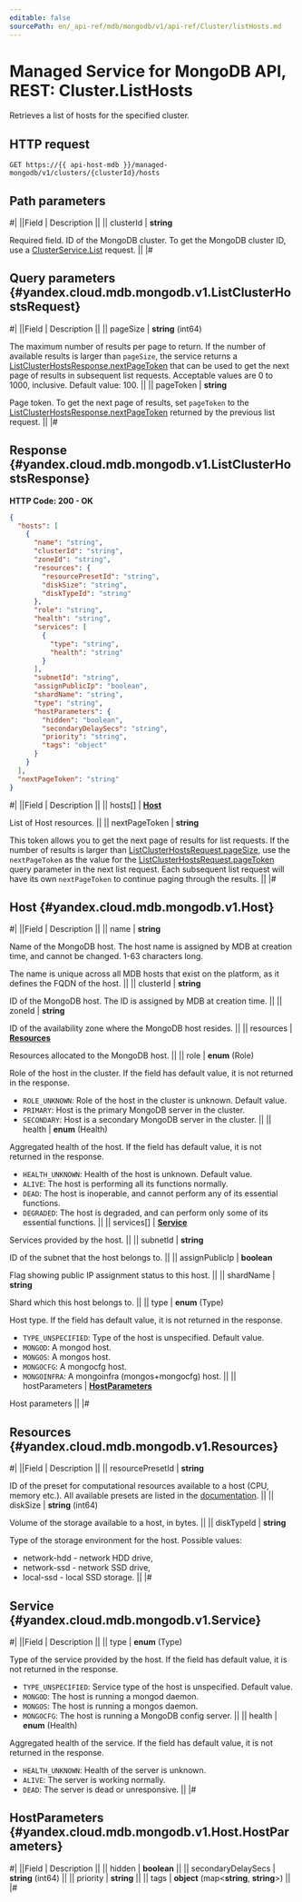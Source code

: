 ```yaml
---
editable: false
sourcePath: en/_api-ref/mdb/mongodb/v1/api-ref/Cluster/listHosts.md
---
```


# Managed Service for MongoDB API, REST: Cluster.ListHosts

Retrieves a list of hosts for the specified cluster.

## HTTP request

```
GET https://{{ api-host-mdb }}/managed-mongodb/v1/clusters/{clusterId}/hosts
```

## Path parameters

#|
||Field | Description ||
|| clusterId | **string**

Required field. ID of the MongoDB cluster.
To get the MongoDB cluster ID, use a [ClusterService.List](/docs/managed-mongodb/api-ref/Cluster/list#List) request. ||
|#

## Query parameters {#yandex.cloud.mdb.mongodb.v1.ListClusterHostsRequest}

#|
||Field | Description ||
|| pageSize | **string** (int64)

The maximum number of results per page to return. If the number of available
results is larger than `pageSize`, the service returns a [ListClusterHostsResponse.nextPageToken](#yandex.cloud.mdb.mongodb.v1.ListClusterHostsResponse)
that can be used to get the next page of results in subsequent list requests.
Acceptable values are 0 to 1000, inclusive. Default value: 100. ||
|| pageToken | **string**

Page token. To get the next page of results, set `pageToken` to the
[ListClusterHostsResponse.nextPageToken](#yandex.cloud.mdb.mongodb.v1.ListClusterHostsResponse) returned by the previous list request. ||
|#

## Response {#yandex.cloud.mdb.mongodb.v1.ListClusterHostsResponse}

**HTTP Code: 200 - OK**

```json
{
  "hosts": [
    {
      "name": "string",
      "clusterId": "string",
      "zoneId": "string",
      "resources": {
        "resourcePresetId": "string",
        "diskSize": "string",
        "diskTypeId": "string"
      },
      "role": "string",
      "health": "string",
      "services": [
        {
          "type": "string",
          "health": "string"
        }
      ],
      "subnetId": "string",
      "assignPublicIp": "boolean",
      "shardName": "string",
      "type": "string",
      "hostParameters": {
        "hidden": "boolean",
        "secondaryDelaySecs": "string",
        "priority": "string",
        "tags": "object"
      }
    }
  ],
  "nextPageToken": "string"
}
```

#|
||Field | Description ||
|| hosts[] | **[Host](#yandex.cloud.mdb.mongodb.v1.Host)**

List of Host resources. ||
|| nextPageToken | **string**

This token allows you to get the next page of results for list requests. If the number of results
is larger than [ListClusterHostsRequest.pageSize](#yandex.cloud.mdb.mongodb.v1.ListClusterHostsRequest), use the `nextPageToken` as the value
for the [ListClusterHostsRequest.pageToken](#yandex.cloud.mdb.mongodb.v1.ListClusterHostsRequest) query parameter in the next list request.
Each subsequent list request will have its own `nextPageToken` to continue paging through the results. ||
|#

## Host {#yandex.cloud.mdb.mongodb.v1.Host}

#|
||Field | Description ||
|| name | **string**

Name of the MongoDB host. The host name is assigned by MDB at creation time, and cannot be changed.
1-63 characters long.

The name is unique across all MDB hosts that exist on the platform, as it defines the FQDN of the host. ||
|| clusterId | **string**

ID of the MongoDB host. The ID is assigned by MDB at creation time. ||
|| zoneId | **string**

ID of the availability zone where the MongoDB host resides. ||
|| resources | **[Resources](#yandex.cloud.mdb.mongodb.v1.Resources)**

Resources allocated to the MongoDB host. ||
|| role | **enum** (Role)

Role of the host in the cluster. If the field has default value, it is not returned in the response.

- `ROLE_UNKNOWN`: Role of the host in the cluster is unknown. Default value.
- `PRIMARY`: Host is the primary MongoDB server in the cluster.
- `SECONDARY`: Host is a secondary MongoDB server in the cluster. ||
|| health | **enum** (Health)

Aggregated health of the host. If the field has default value, it is not returned in the response.

- `HEALTH_UNKNOWN`: Health of the host is unknown. Default value.
- `ALIVE`: The host is performing all its functions normally.
- `DEAD`: The host is inoperable, and cannot perform any of its essential functions.
- `DEGRADED`: The host is degraded, and can perform only some of its essential functions. ||
|| services[] | **[Service](#yandex.cloud.mdb.mongodb.v1.Service)**

Services provided by the host. ||
|| subnetId | **string**

ID of the subnet that the host belongs to. ||
|| assignPublicIp | **boolean**

Flag showing public IP assignment status to this host. ||
|| shardName | **string**

Shard which this host belongs to. ||
|| type | **enum** (Type)

Host type. If the field has default value, it is not returned in the response.

- `TYPE_UNSPECIFIED`: Type of the host is unspecified. Default value.
- `MONGOD`: A mongod host.
- `MONGOS`: A mongos host.
- `MONGOCFG`: A mongocfg host.
- `MONGOINFRA`: A mongoinfra (mongos+mongocfg) host. ||
|| hostParameters | **[HostParameters](#yandex.cloud.mdb.mongodb.v1.Host.HostParameters)**

Host parameters ||
|#

## Resources {#yandex.cloud.mdb.mongodb.v1.Resources}

#|
||Field | Description ||
|| resourcePresetId | **string**

ID of the preset for computational resources available to a host (CPU, memory etc.).
All available presets are listed in the [documentation](/docs/managed-mongodb/concepts/instance-types). ||
|| diskSize | **string** (int64)

Volume of the storage available to a host, in bytes. ||
|| diskTypeId | **string**

Type of the storage environment for the host.
Possible values:
* network-hdd - network HDD drive,
* network-ssd - network SSD drive,
* local-ssd - local SSD storage. ||
|#

## Service {#yandex.cloud.mdb.mongodb.v1.Service}

#|
||Field | Description ||
|| type | **enum** (Type)

Type of the service provided by the host. If the field has default value, it is not returned in the response.

- `TYPE_UNSPECIFIED`: Service type of the host is unspecified. Default value.
- `MONGOD`: The host is running a mongod daemon.
- `MONGOS`: The host is running a mongos daemon.
- `MONGOCFG`: The host is running a MongoDB config server. ||
|| health | **enum** (Health)

Aggregated health of the service. If the field has default value, it is not returned in the response.

- `HEALTH_UNKNOWN`: Health of the server is unknown.
- `ALIVE`: The server is working normally.
- `DEAD`: The server is dead or unresponsive. ||
|#

## HostParameters {#yandex.cloud.mdb.mongodb.v1.Host.HostParameters}

#|
||Field | Description ||
|| hidden | **boolean** ||
|| secondaryDelaySecs | **string** (int64) ||
|| priority | **string** ||
|| tags | **object** (map<**string**, **string**>) ||
|#